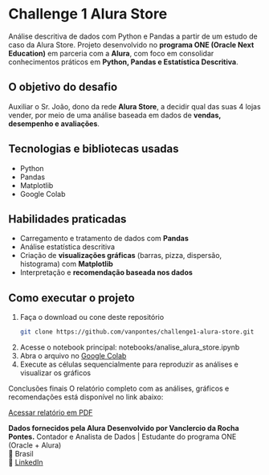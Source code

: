 # Challenge 1 Alura Store
Análise descritiva de dados com Python e Pandas a partir de um estudo de caso da Alura Store. Projeto desenvolvido no **programa ONE (Oracle Next Education)** em parceria com a **Alura**, com foco em consolidar conhecimentos práticos em **Python, Pandas e Estatística Descritiva**.

## O objetivo do desafio
Auxiliar o Sr. João, dono da rede **Alura Store**, a decidir qual das suas 4 lojas vender, por meio de uma análise baseada em dados de **vendas, desempenho e avaliações**.

## Tecnologias e bibliotecas usadas
- Python
- Pandas
- Matplotlib
- Google Colab

## Habilidades praticadas
- Carregamento e tratamento de dados com **Pandas**  
- Análise estatística descritiva  
- Criação de **visualizações gráficas** (barras, pizza, dispersão, histograma) com **Matplotlib** 
- Interpretação e **recomendação baseada nos dados** 

## Como executar o projeto
1. Faça o download ou cone deste repositório
   ```bash
   git clone https://github.com/vanpontes/challenge1-alura-store.git
2. Acesse o notebook principal:
   notebooks/analise_alura_store.ipynb
3. Abra o arquivo no [Google Colab](colab.reserach.google.com)
4. Execute as células sequencialmente para reproduzir as análises e visualizar os gráficos

Conclusões finais
O relatório completo com as análises, gráficos e recomendações está disponível no link abaixo:

[Acessar relatório em PDF](./relatorios/relatorio_final_alura_store.pdf)

**Dados fornecidos pela Alura**
**Desenvolvido por Vanclercio da Rocha Pontes.**
Contador e Analista de Dados | Estudante do programa ONE (Oracle + Alura)  
📍 Brasil  
🔗 [LinkedIn](https://www.linkedin.com/in/vanrpontes/)
